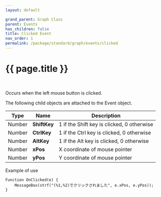 ```yaml
---
layout: default

grand_parent: Graph Class
parent: Events
has_children: false
title: Clicked Event
nav_order: 1
permalink: /package/standard/graph/events/clicked
---
```

# {{ page.title }}

<br>

Occurs when the left mouse button is clicked.

 

The following child objects are attached to the Event object.

|  Type  | Name           | Description                                |
|:------:|----------------|--------------------------------------------|
| Number |  **ShiftKey**  | 1 if the Shift key is clicked, 0 otherwise |
| Number | **CtrlKey** | 1 if the Ctrl key is clicked, 0 otherwise  |
| Number |   **AltKey**   | 1 if the Alt key is clicked, 0 otherwise   |
| Number |    **xPos**    | X coordinate of mouse pointer              |
| Number |    **yPos**    | Y coordinate of mouse pointer              |

Example of use

```
Function OnClicked(e) {
    MessageBox(strf("(%1,%2)でクリックされました", e.xPos, e.yPos));
}
```